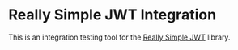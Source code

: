 # Really Simple JWT Integration

This is an integration testing tool for the [Really Simple JWT](https://github.com/RobDWaller/ReallySimpleJWT) library.
